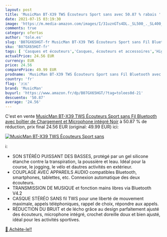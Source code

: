 ```yaml
---
layout: post
title: 'MusicMan BT-X39 TWS Écouteurs Sport sans avec 50.87 % rabais '
date: 2021-07-15 03:19:30
image: 'https://m.media-amazon.com/images/I/31uznGTs4DL._SL500_._SL400_.jpg'
comments: true
category: ofertas
author: 'tole.es'
slug: 'B07GX65HGT-fr MusicMan BT-X39 TWS Écouteurs Sport sans Fil Bluetooth...'
sku: 'B07GX65HGT-fr'
tags: [ 'Casques et écouteurs','Casques, écouteurs et accessoires','High-Tech','musicman', ]
actualPrice: 24.56 EUR
currency: EUR
price: 24.56
comparePrice: 49.99 EUR
prodname: 'MusicMan BT-X39 TWS Écouteurs Sport sans Fil Bluetooth avec boîtier de Chargement et Microphone intégré Noir'
country: 'fr'
flag: '🇫🇷'
brand: 'MusicMan'
buyurl: 'https://www.amazon.fr/dp/B07GX65HGT/?tag=tolees0d-21'
descuento: '50.87'
average: '24.56'
---
```


C'est en vente [MusicMan BT-X39 TWS Écouteurs Sport sans Fil Bluetooth avec boîtier de Chargement et Microphone intégré Noir](https://www.amazon.fr/dp/B07GX65HGT/?tag=tolees0d-21)  à  50.87 % de réduction, prix final  24.56 EUR (original: 49.99 EUR) ici:

[![MusicMan BT-X39 TWS Écouteurs Sport sans](https://m.media-amazon.com/images/I/31uznGTs4DL._SL500_._SL400_.jpg)](https://www.amazon.fr/dp/B07GX65HGT/?tag=tolees0d-21)

ℹ️:

- SON STÉRÉO PUISSANT DES BASSES, protégé par un gel silicone étanche contre la transpiration, la poussière et leau. Idéal pour la course, le jogging, le vélo et dautres activités en extérieur.
- COUPLAGE AVEC APPAREILS AUDIO compatibles Bluetooth, smartphones, tablettes, etc. Connexion automatique des deux écouteurs.
- TRANSMISSION DE MUSIQUE et fonction mains libres via Bluetooth V4.2
- CASQUE STÉRÉO SANS fil TWS pour une liberté de mouvement maximale, appels téléphoniques, rappel de choix, répondre aux appels.
- RÉDUCTION DU BRUIT et de lécho grâce au design parfaitement ajusté des écouteurs, microphone intégré, crochet doreille doux et bien ajusté, idéal pour les activités sportives.

[🛒 Achète-le!!](https://www.amazon.fr/dp/B07GX65HGT/?tag=tolees0d-21)
